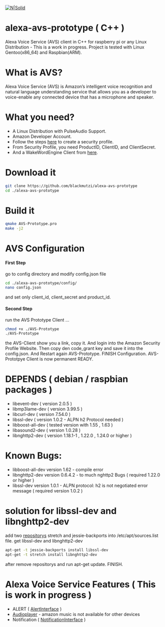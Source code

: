 [![N|Solid](https://github.com/alexa/alexa-avs-sample-app/wiki/assets/alexa-logo-3.png)](https://developer.amazon.com/de/alexa-voice-service)
# alexa-avs-prototype ( C++ )
Alexa Voice Service (AVS) client in C++ for raspberry pi or any Linux Distribution -  This is a work in progress.
Project is tested with Linux Gentoo(x86_64) and Raspbian(ARM).
# What is AVS?
Alexa Voice Service (AVS) is Amazon’s intelligent voice recognition and natural language understanding service that allows you as a developer to voice-enable any connected device that has a microphone and speaker.
# What you need?
* A Linux Distribution with PulseAudio Support.
* Amazon Developer Account.
* Follow the steps [here](https://github.com/alexa/alexa-avs-sample-app/wiki/Raspberry-Pi) to create a security profile.
* From Security Profile, you need ProductID, ClientID, and ClientSecret.
* And a WakeWordEngine Client from [here]( https://github.com/alexa/alexa-avs-sample-app/tree/master/samples/wakeWordAgent ).

# Download it
```sh
git clone https://github.com/blackmutzi/alexa-avs-prototype
cd ./alexa-avs-prototype
```
# Build it
```sh
qmake AVS-Prototype.pro
make -j2
```
# AVS Configuration
#### First Step
go to config directory and modify config.json file 
```sh
cd ./alexa-avs-prototype/config/
nano config.json 
```
and set only client_id, client_secret and product_id.
#### Second Step
run the AVS Prototype Client ...
```sh
chmod +x ./AVS-Prototype
./AVS-Prototype
```
the AVS-Client show you a link, copy it.
And login into the Amazon Security Profile Website. Then copy den code_grant key and save it into the config.json.
And Restart again AVS-Prototype. FINISH Configuration. AVS-Prototpye Client is now permanent READY.
# DEPENDS ( debian / raspbian packages )
* libevent-dev ( version 2.0.5 )
* libmp3lame-dev ( version 3.99.5 )
* libcurl-dev ( version 7.54.0 )
* libssl-dev ( version 1.0.2 - ALPN h2 Protocol needed )
* libboost-all-dev ( tested version with 1.55 , 1.63 )
* libasound2-dev ( version 1.0.28 )
* libnghttp2-dev ( version 1.18.1-1 , 1.22.0 , 1.24.0 or higher )   
# Known Bugs:
* libboost-all-dev version 1.62 - compile error 
* libnghttp2-dev version 0.6.4.2 - to much nghttp2 Bugs ( required 1.22.0 or higher ) 
* libssl-dev version 1.0.1 - ALPN protocol: h2 is not negotiated error message ( required version 1.0.2 )
# solution for libssl-dev and libnghttp2-dev
add two [repositorys](https://github.com/superjamie/lazyweb/wiki/Raspberry-Pi-Debian-Backports) stretch and jessie-backports into /etc/apt/sources.list file.
get libssl-dev and libnghttp2-dev
```sh
apt-get -t jessie-backports install libssl-dev
apt-get -t stretch install libnghttp2-dev
```
after remove repositorys and run apt-get update. FINISH.   
# Alexa Voice Service Features ( This is work in progress )
* ALERT ( [AlertInterface](https://developer.amazon.com/public/solutions/alexa/alexa-voice-service/reference/alerts) )
* [Audioplayer](https://developer.amazon.com/public/solutions/alexa/alexa-voice-service/reference/audioplayer) - amazon music is not available for other devices
* Notification ( [NotificationInterface](https://developer.amazon.com/public/solutions/alexa/alexa-voice-service/reference/notifications) ) 
